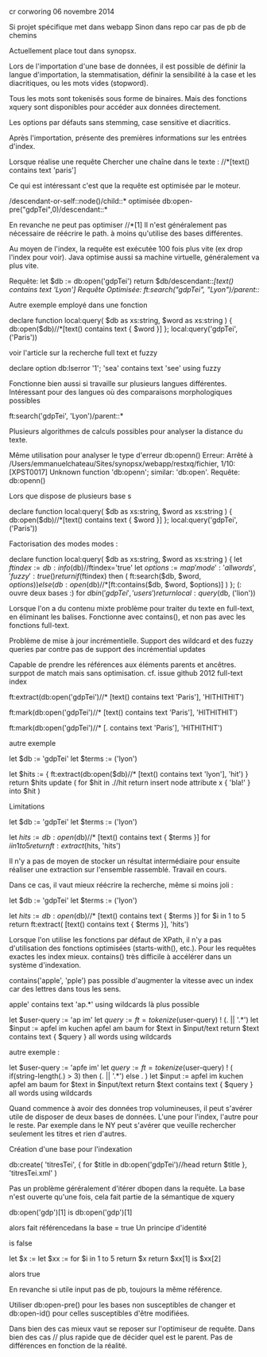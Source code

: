 cr corworing 06 novembre 2014

Si projet spécifique met dans webapp
Sinon dans repo car pas de pb de chemins

Actuellement place tout dans synopsx.

Lors de l'importation d'une base de données, il est possible de définir la langue d'importation, la stemmatisation, définir la sensibilité à la case et les diacritiques, ou les mots vides (stopword).

Tous les mots sont tokenisés sous forme de binaires. Mais des fonctions xquery sont disponibles pour accéder aux données directement.

Les options par défauts sans stemming, case sensitive et diacritics.

Après l'importation, présente des premières informations sur les entrées d'index.

Lorsque réalise une requête
Chercher une chaîne dans le texte :
//*[text() contains text 'paris']

Ce qui est intéressant c'est que la requête est optimisée par le moteur.

/descendant-or-self::node()/child::*
optimisée
db:open-pre("gdpTei",0)/descendant::*

En revanche ne peut pas optimiser //*[1]
Il n'est généralement pas nécessaire de réécrire le path. à moins qu'utilise des bases différentes.

Au moyen de l'index, la requête est exécutée 100 fois plus vite (ex drop l'index pour voir). Java optimise aussi sa machine virtuelle, généralement va plus vite.

Requête:
let $db := db:open('gdpTei') return $db/descendant::*[text() contains text 'Lyon']
Requête Optimisée:
ft:search("gdpTei", "Lyon")/parent::*

Autre exemple employé dans une fonction

declare function local:query(
  $db as xs:string,
  $word as xs:string
) {
  db:open($db)//*[text() contains text { $word }]
};
local:query('gdpTei', ('Paris'))


voir l'article sur la recherche full text et fuzzy

declare option db:lserror '1';
'sea' contains text 'see' using fuzzy

Fonctionne bien aussi si travaille sur plusieurs langues différentes.
Intéressant pour des langues où des comparaisons morphologiques possibles

ft:search('gdpTei', 'Lyon')/parent::*

Plusieurs algorithmes de calculs possibles pour analyser la distance du texte.


Même utilisation pour analyser le type d'erreur
db:openn()
Erreur:
Arrêté à /Users/emmanuelchateau/Sites/synopsx/webapp/restxq/fichier, 1/10:
[XPST0017] Unknown function 'db:openn'; similar: 'db:open'.
Requête:
db:openn()



Lors que dispose de plusieurs base s

declare function local:query(
  $db as xs:string,
  $word as xs:string
) {
  db:open($db)//*[text() contains text { $word }]
};
local:query('gdpTei', ('Paris'))


Factorisation des modes modes :

declare function local:query(
  $db as xs:string,
  $word as xs:string
) {
  let $ftindex := db:info($db)//ftindex='true'
  let $options := map{
      'mode': 'all words',
      'fuzzy': true()
      }
  return if($ftindex) then (
    ft:search($db, $word, $options)
  ) else (
    db:open($db)//*[ft:contains($db, $word, $options)]
  )
};
(: ouvre deux bases :)
for $db in ('gdpTei', 'users')
return local:query($db, ('lion'))

Lorsque l'on a du contenu mixte problème pour traiter du texte en full-text, en éliminant les balises.
Fonctionne avec contains(), et non pas avec les fonctions full-text.

Problème de mise à jour incrémentielle.
Support des wildcard et des fuzzy queries
par contre pas de support des incrémential updates

Capable de prendre les références aux éléments parents et ancêtres. surppot de match mais sans optimisation.
cf. issue github 2012 full-text index

ft:extract(db:open('gdpTei')//*
[text() contains text 'Paris'], 'HITHITHIT')

ft:mark(db:open('gdpTei')//*
[text() contains text 'Paris'], 'HITHITHIT')

ft:mark(db:open('gdpTei')//*
[. contains text 'Paris'], 'HITHITHIT')

autre exemple

let $db := 'gdpTei'
let $terms := ('lyon')

let $hits := <hits>{
  ft:extract(db:open($db)//*
[text() contains text 'lyon'], 'hit')
}</hits>
return $hits update (
  for $hit in .//hit
  return insert node attribute x { 'bla!' } into $hit
)

Limitations

let $db := 'gdpTei'
let $terms := ('lyon')

let $hits := db:open($db)//*
[text() contains text { $terms }]
for $i in 1 to 5
return ft:extract($hits, 'hits')

Il n'y a pas de moyen de stocker un résultat intermédiaire pour ensuite réaliser une extraction sur l'ensemble rassemblé.
Travail en cours.

Dans ce cas, il vaut mieux réécrire la recherche, même si moins joli :

let $db := 'gdpTei'
let $terms := ('lyon')

let $hits := db:open($db)//*
[text() contains text { $terms }]
for $i in 1 to 5
return ft:extract(
  [text() contains text { $terms }], 'hits')

Lorsque l'on utilise les fonctions par défaut de XPath, il n'y a pas d'utilisation des fonctions optimisées (starts-with(), etc.). Pour les requêtes exactes les index mieux. contains() très difficile à accélérer dans un système d'indexation.

contains('apple', 'pple')
pas possible d'augmenter la vitesse avec un index car des lettres dans tous les sens.


apple' contains text 'ap.*' using wildcards
là plus possible

let $user-query := 'ap im'
let $query := ft=tokenize($user-query) !
  (. || '.*')
let $input :=
<x>
  <text>apfel im kuchen</text>
  <text>apfel am baum</text>
</x>
for $text in $input/text
return $text contains text { $query }
all words using wildcards


autre exemple :

let $user-query := 'apfe im'
let $query := ft=tokenize($user-query) !
  (
    if(string-length(.) > 3) then (. || '.*') else .
  )
let $input :=
<x>
  <text>apfel im kuchen</text>
  <text>apfel am baum</text>
</x>
for $text in $input/text
return $text contains text { $query }
all words using wildcards

Quand commence à avoir des données trop volumineuses, il peut s'avérer utile de disposer de deux bases de données. L'une pour l'index, l'autre pour le reste.
Par exemple dans le NY peut s'avérer que veuille rechercher seulement les titres et rien d'autres.


Création d'une base pour l'indexation

db:create(
  'titresTei',
  <titles>{
    for $title in db:open('gdpTei')//head
    return $title
  }</titles>,
  'titresTei.xml'
)

Pas un problème géréralement d'itérer dbopen dans la requête.
La base n'est ouverte qu'une fois, cela fait partie de la sémantique de xquery

db:open('gdp')[1] is
db:open('gdp')[1]

alors fait référencedans la base = true
Un principe d'identité

<x/> is <x/>
false

let $x := <x/>
let $xx :=
for $i in 1 to 5
return $x
return $xx[1] is $xx[2]

alors true

En revanche si utile input pas de pb, toujours la même référence.

Utiliser db:open-pre() pour les bases non susceptibles de changer
et db:open-id() pour celles susceptibles d'être modifiées.


Dans bien des cas mieux vaut se reposer sur l'optimiseur de requête. Dans bien des cas // plus rapide que de décider quel est le parent. Pas de différences en fonction de la réalité.
